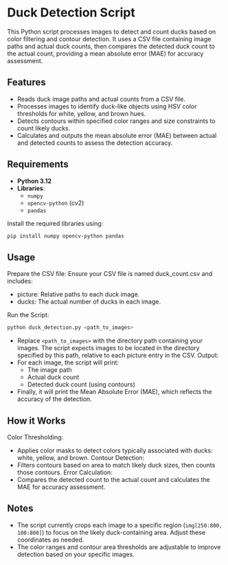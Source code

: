 # Duck Detection Script

This Python script processes images to detect and count ducks based on color filtering and contour detection. It uses a CSV file containing image paths and actual duck counts, then compares the detected duck count to the actual count, providing a mean absolute error (MAE) for accuracy assessment.

## Features

- Reads duck image paths and actual counts from a CSV file.
- Processes images to identify duck-like objects using HSV color thresholds for white, yellow, and brown hues.
- Detects contours within specified color ranges and size constraints to count likely ducks.
- Calculates and outputs the mean absolute error (MAE) between actual and detected counts to assess the detection accuracy.

## Requirements

- **Python 3.12**
- **Libraries**:
  - `numpy`
  - `opencv-python` (cv2)
  - `pandas`

Install the required libraries using:
```bash
pip install numpy opencv-python pandas
```
## Usage

Prepare the CSV file: Ensure your CSV file is named duck_count.csv and includes:
- picture: Relative paths to each duck image.
- ducks: The actual number of ducks in each image.

Run the Script:
```bash
python duck_detection.py <path_to_images>
```
- Replace `<path_to_images>` with the directory path containing your images. The script expects images to be located in the directory specified by this path, relative to each picture entry in the CSV.
Output:
- For each image, the script will print:
    - The image path
    - Actual duck count
    - Detected duck count (using contours)
- Finally, it will print the Mean Absolute Error (MAE), which reflects the accuracy of the detection.
## How it Works
Color Thresholding:
- Applies color masks to detect colors typically associated with ducks: white, yellow, and brown.
Contour Detection:
- Filters contours based on area to match likely duck sizes, then counts those contours.
Error Calculation:
- Compares the detected count to the actual count and calculates the MAE for accuracy assessment.

## Notes
-  The script currently crops each image to a specific region (`img[250:800, 180:800]`) to focus on the likely duck-containing area. Adjust these coordinates as needed.
- The color ranges and contour area thresholds are adjustable to improve detection based on your specific images.
